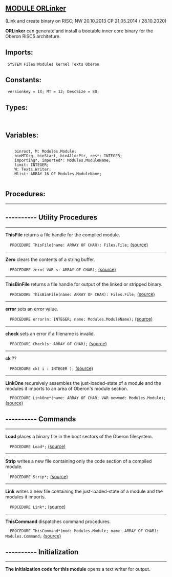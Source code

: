 
## [MODULE ORLinker](https://github.com/io-core/Build/blob/main/ORLinker.Mod)
    
(Link and create binary on RISC; NW 20.10.2013 CP 21.05.2014 / 28.10.2020)
    
**ORLinker** can generate and install a bootable inner core binary for the Oberon RISC5 architeture.
  

  ## Imports:
` SYSTEM Files Modules Kernel Texts Oberon`

## Constants:
```
 versionkey = 1X; MT = 12; DescSize = 80;

```
## Types:
```


```
## Variables:
```
 
    binroot, M: Modules.Module;
    binMTOrg, binStart, binAllocPtr, res*: INTEGER;
    importing*, imported*: Modules.ModuleName;
    limit: INTEGER;
    W: Texts.Writer;
    Mlist: ARRAY 16 OF Modules.ModuleName;
 

```
## Procedures:
---
## ---------- Utility Procedures
---
**ThisFile** returns a file handle for the compiled module.

`  PROCEDURE ThisFile(name: ARRAY OF CHAR): Files.File;` [(source)](https://github.com/io-core/Build/blob/main/ORLinker.Mod#L47)

---
**Zero** clears the contents of a string buffer.

`  PROCEDURE zero( VAR s: ARRAY OF CHAR);` [(source)](https://github.com/io-core/Build/blob/main/ORLinker.Mod#L60)

---
**ThisBinFile** returns a file handle for output of the linked or stripped binary.

`  PROCEDURE ThisBinFile(name: ARRAY OF CHAR): Files.File;` [(source)](https://github.com/io-core/Build/blob/main/ORLinker.Mod#L71)

---
**error** sets an error value.

`  PROCEDURE error(n: INTEGER; name: Modules.ModuleName);` [(source)](https://github.com/io-core/Build/blob/main/ORLinker.Mod#L85)

---
**check** sets an error if a filename is invalid.

`  PROCEDURE Check(s: ARRAY OF CHAR);` [(source)](https://github.com/io-core/Build/blob/main/ORLinker.Mod#L93)

---
**ck** ??

`  PROCEDURE ck( i : INTEGER );` [(source)](https://github.com/io-core/Build/blob/main/ORLinker.Mod#L108)

---
**LinkOne** recursively assembles the just-loaded-state of a module and the modules it imports to an area of Oberon's module section.

`  PROCEDURE LinkOne*(name: ARRAY OF CHAR; VAR newmod: Modules.Module);` [(source)](https://github.com/io-core/Build/blob/main/ORLinker.Mod#L127)

## ---------- Commands
---
**Load** places a binary file in the boot sectors of the Oberon filesystem.

`  PROCEDURE Load*;` [(source)](https://github.com/io-core/Build/blob/main/ORLinker.Mod#L291)

---
**Strip** writes a new file containing only the code section of a compiled module.

`  PROCEDURE Strip*;` [(source)](https://github.com/io-core/Build/blob/main/ORLinker.Mod#L299)

---
**Link** writes a new file containing the just-loaded-state of a module and the modules it imports.

`  PROCEDURE Link*;` [(source)](https://github.com/io-core/Build/blob/main/ORLinker.Mod#L355)

---
**ThisCommand** dispatches command procedures.

`  PROCEDURE ThisCommand*(mod: Modules.Module; name: ARRAY OF CHAR): Modules.Command;` [(source)](https://github.com/io-core/Build/blob/main/ORLinker.Mod#L424)

## ---------- Initialization
---
**The initialzation code for this module** opens a text writer for output.
